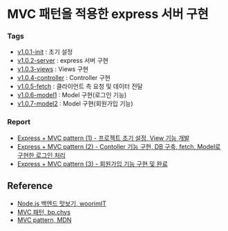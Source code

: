 # MVC 패턴을 적용한 express 서버 구현

### Tags
- [v1.0.1-init](https://github.com/choewy/express-mvc-pattern/tree/v1.0.1-init) : 초기 설정
- [v1.0.2-server](https://github.com/choewy/express-mvc-pattern/tree/v1.0.2-server) : express 서버 구현
- [v1.0.3-views](https://github.com/choewy/express-mvc-pattern/tree/v1.0.3-views) : Views 구현
- [v1.0.4-controller](https://github.com/choewy/express-mvc-pattern/tree/v1.0.4-controller) : Controller 구현
- [v1.0.5-fetch](https://github.com/choewy/express-mvc-pattern/tree/v1.0.5-fetch) : 클라이언트 측 요청 및 데이터 전달
- [v1.0.6-model1](https://github.com/choewy/express-mvc-pattern/tree/v1.0.6-model1) : Model 구현(로그인 기능)
- [v1.0.7-model2](https://github.com/choewy/express-mvc-pattern/tree/v1.0.7-model2) : Model 구현(회원가입 기능)

### Report

- [Express + MVC pattern (1) - 프로젝트 초기 설정, View 기능 개발](https://choewy.tistory.com/121)
- [Express + MVC pattern (2) - Contoller 기능 구현, DB 구축, fetch, Model로 구현한 로그인 처리](https://choewy.tistory.com/122)
- [Express + MVC pattern (3) - 회원가입 기능 구현 및 완료](https://choewy.tistory.com/123)

## Reference

- [Node.js 백엔드 맛보기, woorimIT](https://www.youtube.com/playlist?list=PLSK4WsJ8JS4cQ-niGNum4bkK_THHOizTs)
- [MVC 패턴, bp.chys](https://velog.io/@ljinsk3/MVC-%ED%8C%A8%ED%84%B4)
- [MVC pattern, MDN](https://developer.mozilla.org/ko/docs/Glossary/MVC)